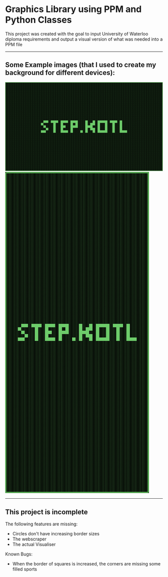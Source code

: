 # Graphics Library using PPM and Python Classes

This project was created with the goal to input University of Waterloo diploma requirements and output a visual version of what was needed into a PPM file

---
## Some Example images (that I used to create my background for different devices):

![](Photos/background.png)
![](Photos/Background-(720x1600).png)

---
## **This project is incomplete**

The following features are missing:
- Circles don't have increasing border sizes
- The webscraper
- The actual Visualiser


Known Bugs:
- When the border of squares is increased, the corners are missing some filled sports
